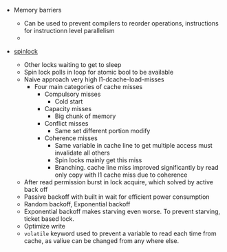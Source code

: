 - Memory barriers
    - Can be used to prevent compilers to reorder operations, instructions for instructionn level parallelism
    - 

- [spinlock](https://github.com/CoffeeBeforeArch/spinlocks)
    - Other locks waiting to get to sleep
    - Spin lock polls in loop for atomic bool to be available
    - Naive approach very high l1-dcache-load-misses
        - Four main categories of cache misses
            - Compulsory misses
                - Cold start
            - Capacity misses
                - Big chunk of memory
            - Conflict misses
                - Same set different portion modify
            - Coherence misses
                - Same variable in cache line to get multiple access must invalidate all others
                - Spin locks mainly get this miss
                - Branching. cache line miss improved significantly by read only copy with l1 cache miss due to coherence
    - After read permission burst in  lock acquire, which solved by active back off
    - Passive backoff with built in wait for efficient power consumption
    - Random backoff, Exponential backoff
    - Exponential backoff makes starving even worse. To prevent starving, ticket based lock.
    - Optimize write
    - `volatile` keyword used to prevent a variable to read each time from cache, as valiue can be changed from any where else.